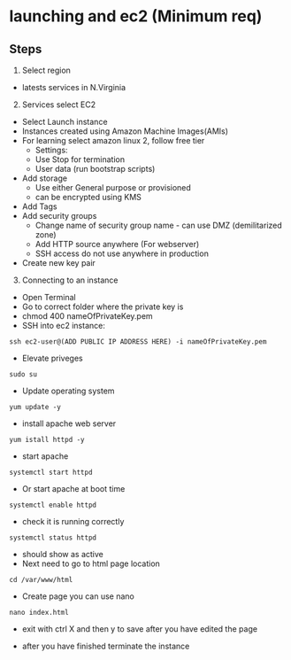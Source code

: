 # launching and ec2 (Minimum req)

## Steps

1. Select region 
 - latests services in N.Virginia

2. Services select EC2
 - Select Launch instance
 - Instances created using Amazon Machine Images(AMIs)
 - For learning select amazon linux 2, follow free tier
    - Settings:
    - Use Stop for termination
    - User data (run bootstrap scripts)
 - Add storage
    - Use either General purpose or provisioned
    - can be encrypted using KMS
 - Add Tags
 - Add security groups
    - Change name of security group name - can use DMZ (demilitarized zone)
    - Add HTTP source anywhere (For webserver)
    - SSH access do not use anywhere in production
 - Create new key pair  

3. Connecting to an instance
 - Open Terminal
 - Go to correct folder where the private key is
 - chmod 400 nameOfPrivateKey.pem
 - SSH into ec2 instance:
```shell
ssh ec2-user@(ADD PUBLIC IP ADDRESS HERE) -i nameOfPrivateKey.pem
```
- Elevate priveges
```shell
sudo su
```
- Update operating system
```shell
yum update -y
```
- install apache web server
```shell
yum istall httpd -y
```
- start apache 
```shell
systemctl start httpd
```
- Or start apache at boot time
```shell
systemctl enable httpd
```
- check it is running correctly
```shell
systemctl status httpd
```
- should show as active
- Next need to go to html page location
```shell
cd /var/www/html
```
- Create page you can use nano
```shell
nano index.html
```
- exit with ctrl X and then y to save after you have edited the page

- after you have finished terminate the instance



 

    
   
   


